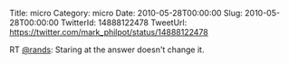 Title: micro
Category: micro
Date: 2010-05-28T00:00:00
Slug: 2010-05-28T00:00:00
TwitterId: 14888122478
TweetUrl: https://twitter.com/mark_philpot/status/14888122478

RT [@rands](https://twitter.com/rands): Staring at the answer doesn't change it.